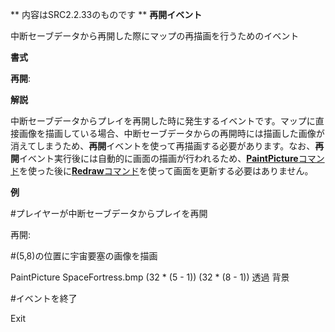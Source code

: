 ** 内容はSRC2.2.33のものです **
**再開イベント**

中断セーブデータから再開した際にマップの再描画を行うためのイベント

**書式**

**再開**:

**解説**

中断セーブデータからプレイを再開した時に発生するイベントです。マップに直接画像を描画している場合、中断セーブデータからの再開時には描画した画像が消えてしまうため、**再開**イベントを使って再描画する必要があります。なお、**再開**イベント実行後には自動的に画面の描画が行われるため、[**PaintPicture**コマンド](PaintPictureコマンド.md)を使った後に[**Redraw**コマンド](Redrawコマンド.md)を使って画面を更新する必要はありません。

**例**

#プレイヤーが中断セーブデータからプレイを再開

再開:

#(5,8)の位置に宇宙要塞の画像を描画

PaintPicture SpaceFortress.bmp (32 \* (5 - 1)) (32 \* (8 - 1)) 透過 背景

#イベントを終了

Exit
